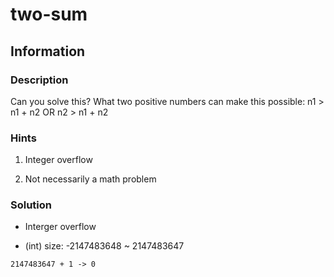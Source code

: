 # two-sum

## Information

### Description

Can you solve this?
What two positive numbers can make this possible: n1 > n1 + n2 OR n2 > n1 + n2

### Hints

1. Integer overflow

2. Not necessarily a math problem

### Solution

- Interger overflow

- (int) size: -2147483648 ~ 2147483647

```
2147483647 + 1 -> 0
```